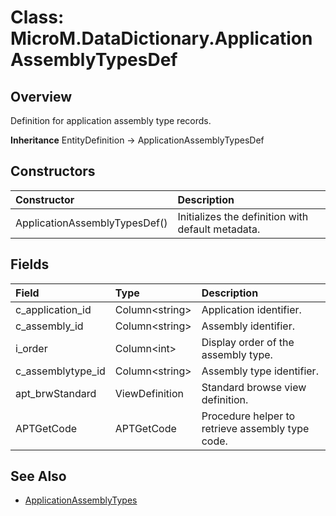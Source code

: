 # Class: MicroM.DataDictionary.ApplicationAssemblyTypesDef
## Overview
Definition for application assembly type records.

**Inheritance**
EntityDefinition -> ApplicationAssemblyTypesDef

## Constructors
| Constructor | Description |
|:------------|:-------------|
| ApplicationAssemblyTypesDef() | Initializes the definition with default metadata. |

## Fields
| Field | Type | Description |
|:------------|:-------------|:-------------|
| c_application_id | Column&lt;string&gt; | Application identifier. |
| c_assembly_id | Column&lt;string&gt; | Assembly identifier. |
| i_order | Column&lt;int&gt; | Display order of the assembly type. |
| c_assemblytype_id | Column&lt;string&gt; | Assembly type identifier. |
| apt_brwStandard | ViewDefinition | Standard browse view definition. |
| APTGetCode | APTGetCode | Procedure helper to retrieve assembly type code. |

## See Also
- [ApplicationAssemblyTypes](../ApplicationAssemblyTypes/index.md)
